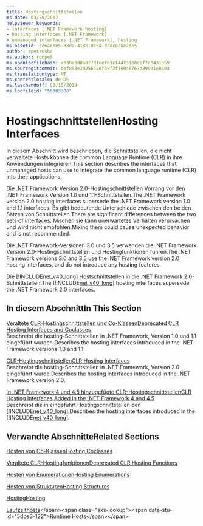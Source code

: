 ```yaml
---
title: Hostingschnittstellen
ms.date: 03/30/2017
helpviewer_keywords:
- interfaces [.NET Framework hosting]
- hosting interfaces [.NET Framework]
- unmanaged interfaces [.NET Framework], hosting
ms.assetid: cc64cb05-38da-418e-815a-daac8e8e26e5
author: rpetrusha
ms.author: ronpet
ms.openlocfilehash: e330e0d06077d1eef63cf44f31bbcbf7c3431b59
ms.sourcegitcommit: bef803e2025642df39f2f1e046767d89031e0304
ms.translationtype: MT
ms.contentlocale: de-DE
ms.lasthandoff: 02/15/2019
ms.locfileid: "56303308"
---
```

# <a name="hosting-interfaces"></a><span data-ttu-id="5dce3-102">Hostingschnittstellen</span><span class="sxs-lookup"><span data-stu-id="5dce3-102">Hosting Interfaces</span></span>
<span data-ttu-id="5dce3-103">In diesem Abschnitt wird beschrieben, die Schnittstellen, die nicht verwaltete Hosts können die common Language Runtime (CLR) in ihre Anwendungen integrieren.</span><span class="sxs-lookup"><span data-stu-id="5dce3-103">This section describes the interfaces that unmanaged hosts can use to integrate the common language runtime (CLR) into their applications.</span></span>  
  
 <span data-ttu-id="5dce3-104">Die .NET Framework Version 2.0-Hostingschnittstellen Vorrang vor den .NET Framework Version 1.0 und 1.1-Schnittstellen.</span><span class="sxs-lookup"><span data-stu-id="5dce3-104">The .NET Framework version 2.0 hosting interfaces supersede the .NET Framework version 1.0 and 1.1 interfaces.</span></span> <span data-ttu-id="5dce3-105">Es gibt bedeutende Unterschiede zwischen den beiden Sätzen von Schnittstellen.</span><span class="sxs-lookup"><span data-stu-id="5dce3-105">There are significant differences between the two sets of interfaces.</span></span> <span data-ttu-id="5dce3-106">Mischen sie kann unerwartetes Verhalten verursachen und wird nicht empfohlen.</span><span class="sxs-lookup"><span data-stu-id="5dce3-106">Mixing them could cause unexpected behavior and is not recommended.</span></span>  
  
 <span data-ttu-id="5dce3-107">Die .NET Framework-Versionen 3.0 und 3.5 verwenden die .NET Framework Version 2.0-Hostingschnittstellen und Hostingfunktionen führen.</span><span class="sxs-lookup"><span data-stu-id="5dce3-107">The .NET Framework versions 3.0 and 3.5 use the .NET Framework version 2.0 hosting interfaces, and do not introduce any hosting features.</span></span>  
  
 <span data-ttu-id="5dce3-108">Die [!INCLUDE[net_v40_long](../../../../includes/net-v40-long-md.md)] Hostschnittstellen in die .NET Framework 2.0-Schnittstellen.</span><span class="sxs-lookup"><span data-stu-id="5dce3-108">The [!INCLUDE[net_v40_long](../../../../includes/net-v40-long-md.md)] hosting interfaces supersede the .NET Framework 2.0 interfaces.</span></span>
  
## <a name="in-this-section"></a><span data-ttu-id="5dce3-109">In diesem Abschnitt</span><span class="sxs-lookup"><span data-stu-id="5dce3-109">In This Section</span></span>  
 [<span data-ttu-id="5dce3-110">Veraltete CLR-Hostingschnittstellen und Co-Klassen</span><span class="sxs-lookup"><span data-stu-id="5dce3-110">Deprecated CLR Hosting Interfaces and Coclasses</span></span>](../../../../docs/framework/unmanaged-api/hosting/deprecated-clr-hosting-interfaces-and-coclasses.md)  
 <span data-ttu-id="5dce3-111">Beschreibt die hosting-Schnittstellen in .NET Framework, Version 1.0 und 1.1 eingeführt wurden.</span><span class="sxs-lookup"><span data-stu-id="5dce3-111">Describes the hosting interfaces introduced in the .NET Framework versions 1.0 and 1.1.</span></span>  
  
 [<span data-ttu-id="5dce3-112">CLR-Hostingschnittstellen</span><span class="sxs-lookup"><span data-stu-id="5dce3-112">CLR Hosting Interfaces</span></span>](../../../../docs/framework/unmanaged-api/hosting/clr-hosting-interfaces.md)  
 <span data-ttu-id="5dce3-113">Beschreibt die hosting-Schnittstellen in .NET Framework, Version 2.0 eingeführt wurde.</span><span class="sxs-lookup"><span data-stu-id="5dce3-113">Describes the hosting interfaces introduced in the .NET Framework version 2.0.</span></span>  
  
 [<span data-ttu-id="5dce3-114">In .NET Framework 4 und 4.5 hinzugefügte CLR-Hostingschnittstellen</span><span class="sxs-lookup"><span data-stu-id="5dce3-114">CLR Hosting Interfaces Added in the .NET Framework 4 and 4.5</span></span>](../../../../docs/framework/unmanaged-api/hosting/clr-hosting-interfaces-added-in-the-net-framework-4-and-4-5.md)  
 <span data-ttu-id="5dce3-115">Beschreibt die in eingeführt Hostingschnittstellen der [!INCLUDE[net_v40_long](../../../../includes/net-v40-long-md.md)].</span><span class="sxs-lookup"><span data-stu-id="5dce3-115">Describes the hosting interfaces introduced in the [!INCLUDE[net_v40_long](../../../../includes/net-v40-long-md.md)].</span></span>  
  
## <a name="related-sections"></a><span data-ttu-id="5dce3-116">Verwandte Abschnitte</span><span class="sxs-lookup"><span data-stu-id="5dce3-116">Related Sections</span></span>  
 [<span data-ttu-id="5dce3-117">Hosten von Co-Klassen</span><span class="sxs-lookup"><span data-stu-id="5dce3-117">Hosting Coclasses</span></span>](../../../../docs/framework/unmanaged-api/hosting/hosting-coclasses.md)  
  
 [<span data-ttu-id="5dce3-118">Veraltete CLR-Hostingfunktionen</span><span class="sxs-lookup"><span data-stu-id="5dce3-118">Deprecated CLR Hosting Functions</span></span>](../../../../docs/framework/unmanaged-api/hosting/deprecated-clr-hosting-functions.md)  
  
 [<span data-ttu-id="5dce3-119">Hosten von Enumerationen</span><span class="sxs-lookup"><span data-stu-id="5dce3-119">Hosting Enumerations</span></span>](../../../../docs/framework/unmanaged-api/hosting/hosting-enumerations.md)  
  
 [<span data-ttu-id="5dce3-120">Hosten von Strukturen</span><span class="sxs-lookup"><span data-stu-id="5dce3-120">Hosting Structures</span></span>](../../../../docs/framework/unmanaged-api/hosting/hosting-structures.md)  
  
 [<span data-ttu-id="5dce3-121">Hosting</span><span class="sxs-lookup"><span data-stu-id="5dce3-121">Hosting</span></span>](../../../../docs/framework/unmanaged-api/hosting/index.md)  
  
 <span data-ttu-id="5dce3-122">[Laufzeithosts](https://docs.microsoft.com/previous-versions/dotnet/netframework-4.0/a51xd4ze(v=vs.100))</span><span class="sxs-lookup"><span data-stu-id="5dce3-122">[Runtime Hosts](https://docs.microsoft.com/previous-versions/dotnet/netframework-4.0/a51xd4ze(v=vs.100))</span></span>
